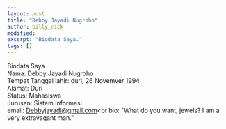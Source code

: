 ```yaml
---
layout: post
title: "Debby Jayadi Nugroho"
author: billy_rick
modified:
excerpt: "Biodata Saya."
tags: []
---
```


Biodata Saya<br>
  Nama: Debby Jayadi Nugroho<br>
  Tempat Tanggal lahir: duri, 26 Novemver 1994<br>
  Alamat: Duri<br>
  Status: Mahasiswa<br>
  Jurusan: Sistem Informasi<br>
  email: Debbyjayadi@gmail.com<br
  bio: "What do you want, jewels? I am a very extravagant man."<br>
 
 
    
